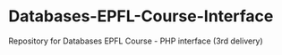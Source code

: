 # Databases-EPFL-Course-Interface
Repository for Databases EPFL Course - PHP interface (3rd delivery)
